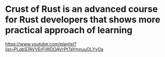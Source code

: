 # Crust of Rust is an advanced course for Rust developers that shows more practical approach of learning

https://www.youtube.com/playlist?list=PLqbS7AVVErFiWDOAVrPt7aYmnuuOLYvOa